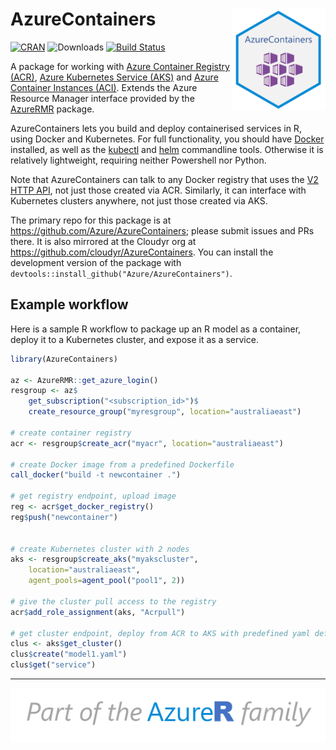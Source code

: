 # AzureContainers <img src="man/figures/logo.png" align="right" width=150 />

[![CRAN](https://www.r-pkg.org/badges/version/AzureContainers)](https://cran.r-project.org/package=AzureContainers)
![Downloads](https://cranlogs.r-pkg.org/badges/AzureContainers)
[![Build Status](https://asiadatascience.visualstudio.com/AzureR/_apis/build/status/Azure.AzureContainers?branchName=master)](https://asiadatascience.visualstudio.com/AzureR/_build/latest?definitionId=6&branchName=master)

A package for working with [Azure Container Registry (ACR)](https://azure.microsoft.com/en-us/services/container-registry/), [Azure Kubernetes Service (AKS)](https://azure.microsoft.com/en-us/services/kubernetes-service/) and [Azure Container Instances (ACI)](https://azure.microsoft.com/en-us/services/container-instances/). Extends the Azure Resource Manager interface provided by the [AzureRMR](https://github.com/Azure/AzureRMR) package.

AzureContainers lets you build and deploy containerised services in R, using Docker and Kubernetes. For full functionality, you should have [Docker](https://docs.docker.com/install/) installed, as well as the [kubectl](https://kubernetes.io/docs/tasks/tools/install-kubectl/) and [helm](https://helm.sh/) commandline tools. Otherwise it is relatively lightweight, requiring neither Powershell nor Python.

Note that AzureContainers can talk to any Docker registry that uses the [V2 HTTP API](https://docs.docker.com/registry/spec/api/), not just those created via ACR. Similarly, it can interface with Kubernetes clusters anywhere, not just those created via AKS.

The primary repo for this package is at https://github.com/Azure/AzureContainers; please submit issues and PRs there. It is also mirrored at the Cloudyr org at https://github.com/cloudyr/AzureContainers. You can install the development version of the package with `devtools::install_github("Azure/AzureContainers")`.

## Example workflow

Here is a sample R workflow to package up an R model as a container, deploy it to a Kubernetes cluster, and expose it as a service.

```r
library(AzureContainers)

az <- AzureRMR::get_azure_login()
resgroup <- az$
    get_subscription("<subscription_id>")$
    create_resource_group("myresgroup", location="australiaeast")

# create container registry
acr <- resgroup$create_acr("myacr", location="australiaeast")

# create Docker image from a predefined Dockerfile
call_docker("build -t newcontainer .")

# get registry endpoint, upload image
reg <- acr$get_docker_registry()
reg$push("newcontainer")


# create Kubernetes cluster with 2 nodes
aks <- resgroup$create_aks("myakscluster",
    location="australiaeast",
    agent_pools=agent_pool("pool1", 2))

# give the cluster pull access to the registry
acr$add_role_assignment(aks, "Acrpull")

# get cluster endpoint, deploy from ACR to AKS with predefined yaml definition file
clus <- aks$get_cluster()
clus$create("model1.yaml")
clus$get("service")
```

---
<p align="center"><a href="https://github.com/Azure/AzureR"><img src="https://github.com/Azure/AzureR/raw/master/images/logo2.png" width=800 /></a></p>
